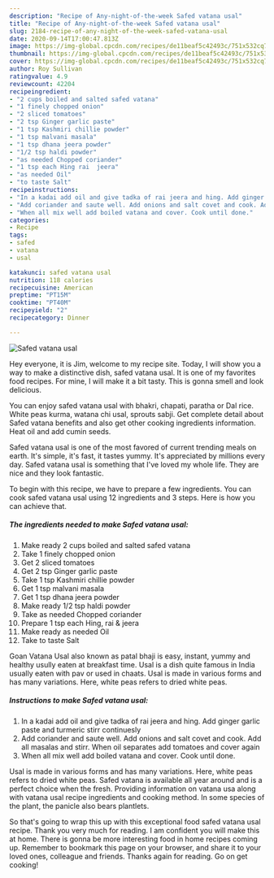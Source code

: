 ```yaml
---
description: "Recipe of Any-night-of-the-week Safed vatana usal"
title: "Recipe of Any-night-of-the-week Safed vatana usal"
slug: 2184-recipe-of-any-night-of-the-week-safed-vatana-usal
date: 2020-09-14T17:00:47.813Z
image: https://img-global.cpcdn.com/recipes/de11beaf5c42493c/751x532cq70/safed-vatana-usal-recipe-main-photo.jpg
thumbnail: https://img-global.cpcdn.com/recipes/de11beaf5c42493c/751x532cq70/safed-vatana-usal-recipe-main-photo.jpg
cover: https://img-global.cpcdn.com/recipes/de11beaf5c42493c/751x532cq70/safed-vatana-usal-recipe-main-photo.jpg
author: Roy Sullivan
ratingvalue: 4.9
reviewcount: 42204
recipeingredient:
- "2 cups boiled and salted safed vatana"
- "1 finely chopped onion"
- "2 sliced tomatoes"
- "2 tsp Ginger garlic paste"
- "1 tsp Kashmiri chillie powder"
- "1 tsp malvani masala"
- "1 tsp dhana jeera powder"
- "1/2 tsp haldi powder"
- "as needed Chopped coriander"
- "1 tsp each Hing rai  jeera"
- "as needed Oil"
- "to taste Salt"
recipeinstructions:
- "In a kadai add oil and give tadka of rai jeera and hing. Add ginger garlic paste and turmeric stirr continuesly"
- "Add coriander and saute well. Add onions and salt covet and cook. Add all masalas and stirr. When oil separates add tomatoes and cover again"
- "When all mix well add boiled vatana and cover. Cook until done."
categories:
- Recipe
tags:
- safed
- vatana
- usal

katakunci: safed vatana usal 
nutrition: 118 calories
recipecuisine: American
preptime: "PT15M"
cooktime: "PT40M"
recipeyield: "2"
recipecategory: Dinner

---
```



![Safed vatana usal](https://img-global.cpcdn.com/recipes/de11beaf5c42493c/751x532cq70/safed-vatana-usal-recipe-main-photo.jpg)

Hey everyone, it is Jim, welcome to my recipe site. Today, I will show you a way to make a distinctive dish, safed vatana usal. It is one of my favorites food recipes. For mine, I will make it a bit tasty. This is gonna smell and look delicious.

You can enjoy safed vatana usal with bhakri, chapati, paratha or Dal rice. White peas kurma, watana chi usal, sprouts sabji. Get complete detail about Safed vatana benefits and also get other cooking ingredients information. Heat oil and add cumin seeds.

Safed vatana usal is one of the most favored of current trending meals on earth. It's simple, it's fast, it tastes yummy. It's appreciated by millions every day. Safed vatana usal is something that I've loved my whole life. They are nice and they look fantastic.


To begin with this recipe, we have to prepare a few ingredients. You can cook safed vatana usal using 12 ingredients and 3 steps. Here is how you can achieve that.

<!--inarticleads1-->

##### The ingredients needed to make Safed vatana usal:

1. Make ready 2 cups boiled and salted safed vatana
1. Take 1 finely chopped onion
1. Get 2 sliced tomatoes
1. Get 2 tsp Ginger garlic paste
1. Take 1 tsp Kashmiri chillie powder
1. Get 1 tsp malvani masala
1. Get 1 tsp dhana jeera powder
1. Make ready 1/2 tsp haldi powder
1. Take as needed Chopped coriander
1. Prepare 1 tsp each Hing, rai &amp; jeera
1. Make ready as needed Oil
1. Take to taste Salt


Goan Vatana Usal also known as patal bhaji is easy, instant, yummy and healthy usully eaten at breakfast time. Usal is a dish quite famous in India usually eaten with pav or used in chaats. Usal is made in various forms and has many variations. Here, white peas refers to dried white peas. 

<!--inarticleads2-->

##### Instructions to make Safed vatana usal:

1. In a kadai add oil and give tadka of rai jeera and hing. Add ginger garlic paste and turmeric stirr continuesly
1. Add coriander and saute well. Add onions and salt covet and cook. Add all masalas and stirr. When oil separates add tomatoes and cover again
1. When all mix well add boiled vatana and cover. Cook until done.


Usal is made in various forms and has many variations. Here, white peas refers to dried white peas. Safed vatana is available all year around and is a perfect choice when the fresh. Providing information on vatana usa along with vatana usal recipe ingredients and cooking method. In some species of the plant, the panicle also bears plantlets. 

So that's going to wrap this up with this exceptional food safed vatana usal recipe. Thank you very much for reading. I am confident you will make this at home. There is gonna be more interesting food in home recipes coming up. Remember to bookmark this page on your browser, and share it to your loved ones, colleague and friends. Thanks again for reading. Go on get cooking!
